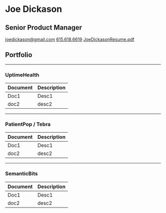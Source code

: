 # Joe Dickason
## Senior Product Manager
<joedickason@gmail.com>
[615.618.6619](tel:6156186619)
[JoeDickasonResume.pdf](docs/JoeDickasonResume.pdf)

## Portfolio
---
### UptimeHealth
| Document | Description |
| --- | ----------- |
| Doc1 | Desc1 |
| doc2 | desc2 |

---
### PatientPop / Tebra
| Document | Description |
| --- | ----------- |
| Doc1 | Desc1 |
| doc2 | desc2 |

---
### SemanticBits
| Document | Description |
| --- | ----------- |
| Doc1 | Desc1 |
| doc2 | desc2 |
